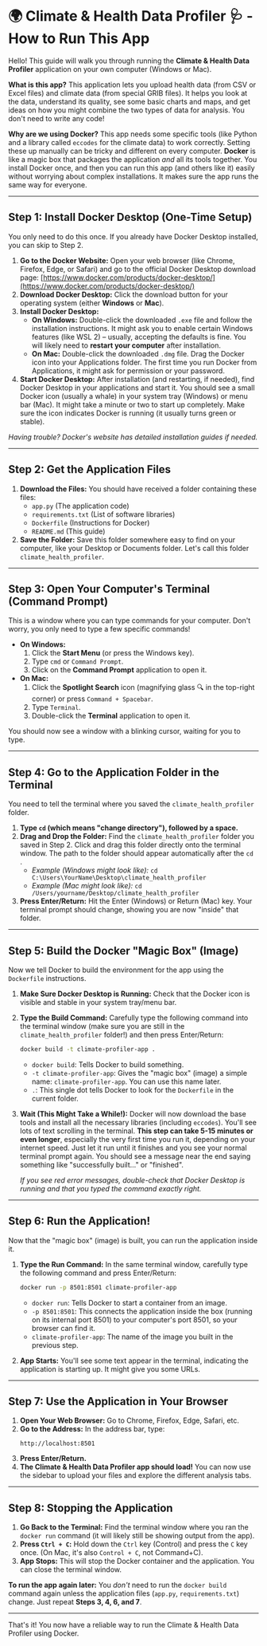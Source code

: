 # 🌍 Climate & Health Data Profiler 🩺 - How to Run This App

Hello! This guide will walk you through running the **Climate & Health Data Profiler** application on your own computer (Windows or Mac).

**What is this app?**
This application lets you upload health data (from CSV or Excel files) and climate data (from special GRIB files). It helps you look at the data, understand its quality, see some basic charts and maps, and get ideas on how you might combine the two types of data for analysis. You don't need to write any code!

**Why are we using Docker?**
This app needs some specific tools (like Python and a library called `eccodes` for the climate data) to work correctly. Setting these up manually can be tricky and different on every computer. **Docker** is like a magic box that packages the application *and* all its tools together. You install Docker once, and then you can run this app (and others like it) easily without worrying about complex installations. It makes sure the app runs the same way for everyone.

---

## Step 1: Install Docker Desktop (One-Time Setup)

You only need to do this once. If you already have Docker Desktop installed, you can skip to Step 2.

1.  **Go to the Docker Website:** Open your web browser (like Chrome, Firefox, Edge, or Safari) and go to the official Docker Desktop download page: [https://www.docker.com/products/docker-desktop/](https://www.docker.com/products/docker-desktop/)
2.  **Download Docker Desktop:** Click the download button for your operating system (either **Windows** or **Mac**).
3.  **Install Docker Desktop:**
    * **On Windows:** Double-click the downloaded `.exe` file and follow the installation instructions. It might ask you to enable certain Windows features (like WSL 2) – usually, accepting the defaults is fine. You will likely need to **restart your computer** after installation.
    * **On Mac:** Double-click the downloaded `.dmg` file. Drag the Docker icon into your Applications folder. The first time you run Docker from Applications, it might ask for permission or your password.
4.  **Start Docker Desktop:** After installation (and restarting, if needed), find Docker Desktop in your applications and start it. You should see a small Docker icon (usually a whale) in your system tray (Windows) or menu bar (Mac). It might take a minute or two to start up completely. Make sure the icon indicates Docker is running (it usually turns green or stable).

*Having trouble? Docker's website has detailed installation guides if needed.*

---

## Step 2: Get the Application Files

1.  **Download the Files:** You should have received a folder containing these files:
    * `app.py` (The application code)
    * `requirements.txt` (List of software libraries)
    * `Dockerfile` (Instructions for Docker)
    * `README.md` (This guide)
2.  **Save the Folder:** Save this folder somewhere easy to find on your computer, like your Desktop or Documents folder. Let's call this folder `climate_health_profiler`.

---

## Step 3: Open Your Computer's Terminal (Command Prompt)

This is a window where you can type commands for your computer. Don't worry, you only need to type a few specific commands!

* **On Windows:**
    1.  Click the **Start Menu** (or press the Windows key).
    2.  Type `cmd` or `Command Prompt`.
    3.  Click on the **Command Prompt** application to open it.
* **On Mac:**
    1.  Click the **Spotlight Search** icon (magnifying glass 🔍 in the top-right corner) or press `Command + Spacebar`.
    2.  Type `Terminal`.
    3.  Double-click the **Terminal** application to open it.

You should now see a window with a blinking cursor, waiting for you to type.

---

## Step 4: Go to the Application Folder in the Terminal

You need to tell the terminal where you saved the `climate_health_profiler` folder.

1.  **Type `cd` (which means "change directory"), followed by a space.**
2.  **Drag and Drop the Folder:** Find the `climate_health_profiler` folder you saved in Step 2. Click and drag this folder directly onto the terminal window. The path to the folder should appear automatically after the `cd `.
    * *Example (Windows might look like):* `cd C:\Users\YourName\Desktop\climate_health_profiler`
    * *Example (Mac might look like):* `cd /Users/yourname/Desktop/climate_health_profiler`
3.  **Press Enter/Return:** Hit the Enter (Windows) or Return (Mac) key. Your terminal prompt should change, showing you are now "inside" that folder.

---

## Step 5: Build the Docker "Magic Box" (Image)

Now we tell Docker to build the environment for the app using the `Dockerfile` instructions.

1.  **Make Sure Docker Desktop is Running:** Check that the Docker icon is visible and stable in your system tray/menu bar.
2.  **Type the Build Command:** Carefully type the following command into the terminal window (make sure you are still in the `climate_health_profiler` folder!) and then press Enter/Return:
    ```bash
    docker build -t climate-profiler-app .
    ```
    * `docker build`: Tells Docker to build something.
    * `-t climate-profiler-app`: Gives the "magic box" (image) a simple name: `climate-profiler-app`. You can use this name later.
    * `.`: This single dot tells Docker to look for the `Dockerfile` in the current folder.

3.  **Wait (This Might Take a While!):** Docker will now download the base tools and install all the necessary libraries (including `eccodes`). You'll see lots of text scrolling in the terminal. **This step can take 5-15 minutes or even longer**, especially the very first time you run it, depending on your internet speed. Just let it run until it finishes and you see your normal terminal prompt again. You should see a message near the end saying something like "successfully built..." or "finished".

    *If you see red error messages, double-check that Docker Desktop is running and that you typed the command exactly right.*

---

## Step 6: Run the Application!

Now that the "magic box" (image) is built, you can run the application inside it.

1.  **Type the Run Command:** In the same terminal window, carefully type the following command and press Enter/Return:
    ```bash
    docker run -p 8501:8501 climate-profiler-app
    ```
    * `docker run`: Tells Docker to start a container from an image.
    * `-p 8501:8501`: This connects the application inside the box (running on its internal port 8501) to your computer's port 8501, so your browser can find it.
    * `climate-profiler-app`: The name of the image you built in the previous step.

2.  **App Starts:** You'll see some text appear in the terminal, indicating the application is starting up. It might give you some URLs.

---

## Step 7: Use the Application in Your Browser

1.  **Open Your Web Browser:** Go to Chrome, Firefox, Edge, Safari, etc.
2.  **Go to the Address:** In the address bar, type:
    ```
    http://localhost:8501
    ```
3.  **Press Enter/Return.**
4.  **The Climate & Health Data Profiler app should load!** You can now use the sidebar to upload your files and explore the different analysis tabs.

---

## Step 8: Stopping the Application

1.  **Go Back to the Terminal:** Find the terminal window where you ran the `docker run` command (it will likely still be showing output from the app).
2.  **Press `Ctrl + C`:** Hold down the `Ctrl` key (Control) and press the `C` key once. (On Mac, it's also `Control + C`, not Command+C).
3.  **App Stops:** This will stop the Docker container and the application. You can close the terminal window.

**To run the app again later:** You *don't* need to run the `docker build` command again unless the application files (`app.py`, `requirements.txt`) change. Just repeat **Steps 3, 4, 6, and 7**.

---

That's it! You now have a reliable way to run the Climate & Health Data Profiler using Docker.